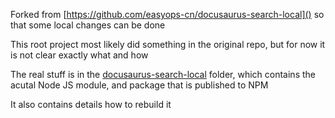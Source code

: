Forked from [https://github.com/easyops-cn/docusaurus-search-local]() so that some local changes can be done

This root project most likely did something in the original repo, but for now it is not clear exactly what and how

The real stuff is in the [docusaurus-search-local]() folder, which contains the acutal Node JS module, and package that is published to NPM

It also contains details how to rebuild it
